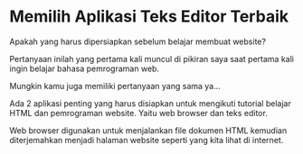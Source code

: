 # Memilih Aplikasi Teks Editor Terbaik

Apakah yang harus dipersiapkan sebelum belajar membuat website?

Pertanyaan inilah yang pertama kali muncul di pikiran saya saat pertama kali ingin belajar bahasa pemrograman web.

Mungkin kamu juga memiliki pertanyaan yang sama ya...

Ada 2 aplikasi penting yang harus disiapkan untuk mengikuti tutorial belajar HTML dan pemrograman website. Yaitu web browser dan teks editor.

Web browser digunakan untuk menjalankan file dokumen HTML kemudian diterjemahkan menjadi halaman website seperti yang kita lihat di internet.







